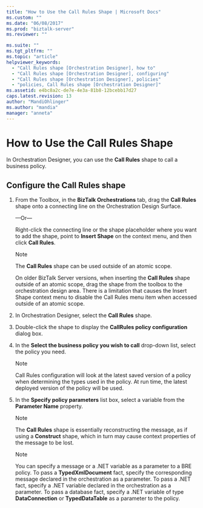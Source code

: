 ```yaml
---
title: "How to Use the Call Rules Shape | Microsoft Docs"
ms.custom: ""
ms.date: "06/08/2017"
ms.prod: "biztalk-server"
ms.reviewer: ""

ms.suite: ""
ms.tgt_pltfrm: ""
ms.topic: "article"
helpviewer_keywords: 
  - "Call Rules shape [Orchestration Designer], how to"
  - "Call Rules shape [Orchestration Designer], configuring"
  - "Call Rules shape [Orchestration Designer], policies"
  - "policies, Call Rules shape [Orchestration Designer]"
ms.assetid: e4bc8a2c-de7e-4e3a-81b8-12bcebb17d27
caps.latest.revision: 13
author: "MandiOhlinger"
ms.author: "mandia"
manager: "anneta"
---
```

# How to Use the Call Rules Shape
In Orchestration Designer, you can use the **Call Rules** shape to call a business policy.  
  
## Configure the Call Rules shape  
  
1. From the Toolbox, in the **BizTalk Orchestrations** tab, drag the **Call Rules** shape onto a connecting line on the Orchestration Design Surface.  
  
    —Or—  
  
    Right-click the connecting line or the shape placeholder where you want to add the shape, point to **Insert Shape** on the context menu, and then click **Call Rules**.  
  
   > [!NOTE]
   >  The **Call Rules** shape can be used outside of an atomic scope. 
   >
   > On older BizTalk Server versions, when inserting the **Call Rules** shape outside of an atomic scope, drag the shape from the toolbox to the orchestration design area. There is a limitation that causes the Insert Shape context menu to disable the Call Rules menu item when accessed outside of an atomic scope. 
  
2. In Orchestration Designer, select the **Call Rules** shape.  
  
3. Double-click the shape to display the **CallRules policy configuration** dialog box.  
  
4. In the **Select the business policy you wish to call** drop-down list, select the policy you need.  
  
   > [!NOTE]
   >  Call Rules configuration will look at the latest saved version of a policy when determining the types used in the policy. At run time, the latest deployed version of the policy will be used.  
  
5. In the **Specify policy parameters** list box, select a variable from the **Parameter Name** property.  
  
   > [!NOTE]
   >  The **Call Rules** shape is essentially reconstructing the message, as if using a **Construct** shape, which in turn may cause context properties of the message to be lost.  
  
   > [!NOTE]
   >  You can specify a message or a .NET variable as a parameter to a BRE policy. To pass a **TypedXmlDocument** fact, specify the corresponding message declared in the orchestration as a parameter. To pass a .NET fact, specify a .NET variable declared in the orchestration as a parameter. To pass a database fact, specify a .NET variable of type **DataConnection** or **TypedDataTable** as a parameter to the policy.
